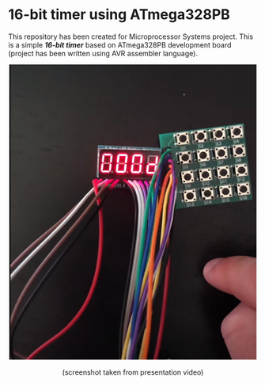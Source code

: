 # 16-bit timer using ATmega328PB

This repository has been created for Microprocessor Systems project. This is a simple __*16-bit timer*__ based on ATmega328PB development board (project has been written using AVR assembler language).

<p align="center">
<img src="https://github.com/JZimnol/16BitTimer_AVR_assembler/blob/main/img/timer.png" width="500">
</p>
<p align="center">
(screenshot taken from presentation video) 
</p>
